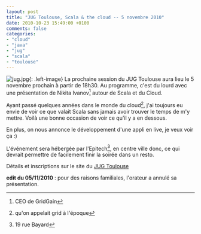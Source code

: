 ```yaml
---
layout: post
title: "JUG Toulouse, Scala & the cloud -- 5 novembre 2010"
date: 2010-10-23 15:49:00 +0100
comments: false
categories: 
- "cloud"
- "java"
- "jug"
- "scala"
- "toulouse"
---
```

![jug.jpg](https://blog-img.crafting-labs.fr/logo/.jug_s.jpg){: .left-image}
La prochaine session du JUG Toulouse aura lieu le 5 novembre prochain à partir de 18h30.
Au programme, c'est du lourd avec une présentation de Nikita Ivanov[^1] autour de Scala et du Cloud.

Ayant passé quelques années dans le monde du cloud[^2], j'ai toujours eu envie de voir ce que valait Scala sans jamais avoir trouver le temps de m'y mettre. Voilà une bonne occasion de voir ce qu'il y a en dessous.

En plus, on nous annonce le développement d'une appli en live, je veux voir ça :)

L'événement sera hébergée par l'Epitech[^3], en centre ville donc, ce qui devrait permettre de facilement finir la soirée dans un resto.

Détails et inscriptions sur le site du [JUG Toulouse](http://www.jugtoulouse.org/)

__edit du 05/11/2010__ : pour des raisons familiales, l'orateur a annulé sa présentation.


[^1]: CEO de GridGain
[^2]: qu'on appelait grid à l'époque
[^3]: 19 rue Bayard

